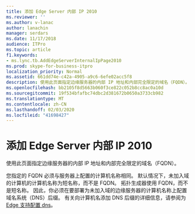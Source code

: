 ```yaml
---
title: 添加 Edge Server 内部 IP 2010
ms.reviewer: ''
ms.author: v-lanac
author: lanachin
manager: serdars
ms.date: 11/17/2018
audience: ITPro
ms.topic: article
f1.keywords:
- ms.lync.tb.AddEdgeServerInternalIpPage2010
ms.prod: skype-for-business-itpro
localization_priority: Normal
ms.assetid: 661dd74e-c42a-4905-a9c6-6efe02acc5f8
description: 使用此页面指定边缘服务器的内部 IP 地址和内部完全限定的域名（FQDN）。
ms.openlocfilehash: bb2105f8d5663b060f3ce822c052b8cc8ac0a10d
ms.sourcegitcommit: 19f534bfafbc74dbc2d381672b0650a3733cb982
ms.translationtype: MT
ms.contentlocale: zh-CN
ms.lasthandoff: 02/03/2020
ms.locfileid: "41698427"
---
```

# <a name="add-edge-server-internal-ip-2010"></a>添加 Edge Server 内部 IP 2010

使用此页面指定边缘服务器的内部 IP 地址和内部完全限定的域名（FQDN）。

您指定的 FQDN 必须与服务器上配置的计算机名称相同。 默认情况下，未加入域的计算机的计算机名称为短名称，而不是 FQDN。 拓扑生成器使用 FQDN，而不是短名称。 因此，你必须在要部署为未加入域的边缘服务器的计算机名称上配置域名系统（DNS）后缀。 有关向计算机名添加 DNS 后缀的详细信息，请参阅为[Edge 支持配置 dns](https://technet.microsoft.com/library/955493e6-aa29-424d-bb81-1ef87b3b15e3.aspx)。


